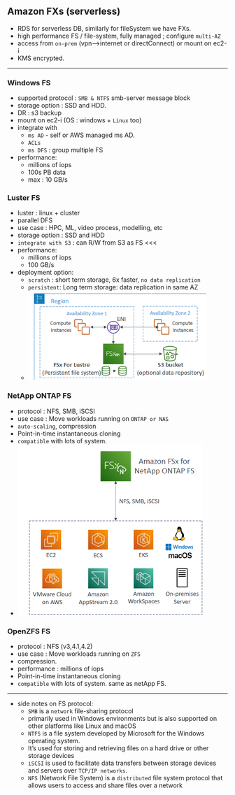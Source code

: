 ## Amazon FXs (serverless)
- RDS for serverless DB, similarly for fileSystem we have FXs.
- high performance FS / file-system, fully managed ; configure `multi-AZ` 
- access from `on-prem` (vpn-->internet or directConnect) or mount on ec2-i
- KMS encrypted.

---
### Windows FS
  - supported protocol : `SMB & NTFS` smb-server message block
  - storage option : SSD and HDD.
  - DR : s3 backup
  - mount on ec2-i (OS : windows + `Linux` too)
  - integrate with 
    - `ms AD` - self or AWS managed ms AD.
    - `ACLs`
    - `ms DFS` : group multiple FS 
  - performance:
    - millions of iops
    - 100s PB data
    - max : 10 GB/s
    
### Luster FS
- luster : linux + cluster
- parallel DFS
- use case : HPC, ML, video process, modelling, etc
- storage option : SSD and HDD
- `integrate with S3` : can R/W from S3 as FS <<<
- performance:
  - millions of iops
  - 100 GB/s
- deployment option:
  - `scratch` : short term storage, 6x faster, `no data replication`
  - `persistent`: Long term storage: data replication in same AZ
  - ![img.png](../99_img/storage/more/img.png)

### NetApp ONTAP FS
- protocol : NFS, SMB, iSCSI
- use case : Move workloads running on `ONTAP or NAS`
- `auto-scaling`, compression
- Point-in-time instantaneous cloning
- `compatible` with lots of system.
- ![img_1.png](../99_img/storage/more/img_1.png)

### OpenZFS FS
- protocol : NFS (v3,4.1,4.2)
- use case : Move workloads running on `ZFS`
- compression.
- performance : millions of iops
- Point-in-time instantaneous cloning
- `compatible` with lots of system. same as netApp FS.


----
- side notes on FS protocol:
  - `SMB` is a `network` file-sharing protocol 
  - primarily used in Windows environments but is also supported on other platforms like Linux and macOS
  - `NTFS` is a file system developed by Microsoft for the Windows operating system. 
  - It’s used for storing and retrieving files on a hard drive or other storage devices
  - `iSCSI` is used to facilitate data transfers between storage devices and servers over `TCP/IP networks`.
  - `NFS` (Network File System) is a `distributed` file system protocol that allows users to access and share files over a network 